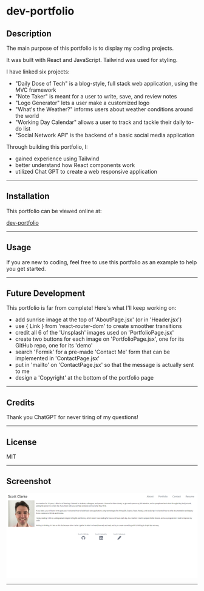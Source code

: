 # dev-portfolio

## Description

The main purpose of this portfolio is to display my coding projects. 

It was built with React and JavaScript. Tailwind was used for styling.

I have linked six projects:

- "Daily Dose of Tech" is a blog-style, full stack web application, using the MVC framework
- "Note Taker" is meant for a user to write, save, and review notes
- "Logo Generator" lets a user make a customized logo
- "What's the Weather?" informs users about weather conditions around the world
- "Working Day Calendar" allows a user to track and tackle their daily to-do list
- "Social Network API" is the backend of a basic social media application

Through building this portfolio, I:

- gained experience using Tailwind
- better understand how React components work
- utilized Chat GPT to create a web responsive application

---

## Installation

This portfolio can be viewed online at:

[dev-portfolio](https://dynamic-maamoul-76edfa.netlify.app/#about)

---

## Usage

If you are new to coding, feel free to use this portfolio as an example to help you get started.

---

## Future Development

This portfolio is far from complete! Here's what I'll keep working on:

- add sunrise image at the top of 'AboutPage.jsx' (or in 'Header.jsx')
- use { Link } from 'react-router-dom' to create smoother transitions
- credit all 6 of the 'Unsplash' images used on 'PortfolioPage.jsx'
- create two buttons for each image on 'PortfolioPage.jsx', one for its GitHub repo, one for its 'demo'
- search 'Formik' for a pre-made 'Contact Me' form that can be implemented in 'ContactPage.jsx' 
- put in 'mailto' on 'ContactPage.jsx' so that the message is actually sent to me
- design a 'Copyright' at the bottom of the portfolio page

---

## Credits

Thank you ChatGPT for never tiring of my questions!

---

## License

MIT

---

## Screenshot

![dev-portfolio](/src/public/portfolio-screenshot.png)

---
